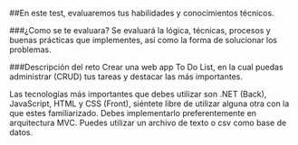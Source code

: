 ##En este test, evaluaremos tus habilidades y conocimientos técnicos.

###¿Como se te evaluara?
Se evaluará la lógica, técnicas, procesos y buenas prácticas que implementes, así como la forma de solucionar los problemas.

###Descripción del reto
Crear una web app To Do List, en la cual puedas administrar (CRUD) tus tareas y destacar las más importantes.

Las tecnologías más importantes que debes utilizar son .NET (Back), JavaScript, HTML y CSS (Front), siéntete libre de utilizar alguna otra con la que estes familiarizado.
Debes implementarlo preferentemente en arquitectura MVC.
Puedes utilizar un archivo de texto o csv como base de datos.
